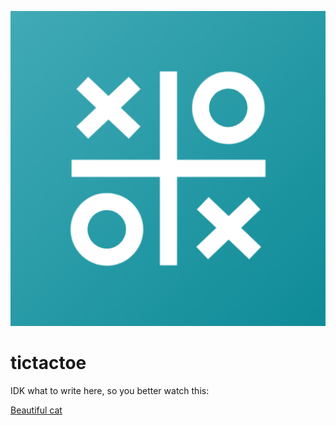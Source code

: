 ![🖼️App icon](https://github.com/awkitsune/tictactoe-android/blob/master/app/src/main/ic_launcher-playstore.png)
# tictactoe

IDK what to write here, so you better watch this:

[Beautiful cat](https://www.youtube.com/watch?v=K7XHy8nppf4)
